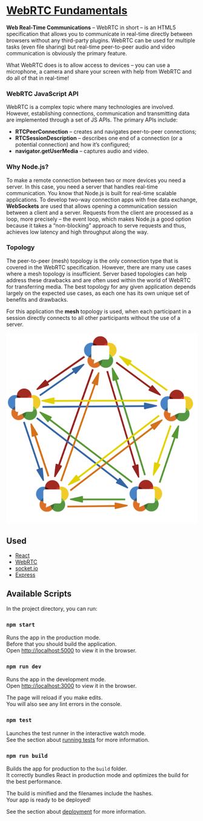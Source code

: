 # [WebRTC Fundamentals](https://webrtc-fundamentals.onrender.com)

**Web Real-Time Communications** – WebRTC in short – is an HTML5 specification that allows you to communicate in real-time directly between browsers without any third-party plugins. WebRTC can be used for multiple tasks (even file sharing) but real-time peer-to-peer audio and video communication is obviously the primary feature.

What WebRTC does is to allow access to devices – you can use a microphone, a camera and share your screen with help from WebRTC and do all of that in real-time!

### WebRTC JavaScript API

WebRTC is a complex topic where many technologies are involved. However, establishing connections, communication and transmitting data are implemented through a set of JS APIs. The primary APIs include:

- **RTCPeerConnection** –  creates and navigates peer-to-peer connections;
- **RTCSessionDescription** – describes one end of a connection (or a potential connection) and how it’s configured;
- **navigator.getUserMedia** – captures audio and video.

### Why Node.js?

To make a remote connection between two or more devices you need a server. In this case, you need a server that handles real-time communication. You know that Node.js is built for real-time scalable applications. To develop two-way connection apps with free data exchange, **WebSockets** are used that allows opening a communication session between a client and a server. Requests from the client are processed as a loop, more precisely – the event loop, which makes Node.js a good option because it takes a “non-blocking” approach to serve requests and thus, achieves low latency and high throughput along the way.

### Topology

The peer-to-peer (mesh) topology is the only connection type that is covered in the WebRTC specification. However, there are many use cases where a mesh topology is insufficient. Server based topologies can help address these drawbacks and are often used within the world of WebRTC for transferring media. The best topology for any given application depends largely on the expected use cases, as each one has its own unique set of benefits and drawbacks.

For this application the **mesh** topology is used, when each participant in a session directly connects to all other participants without the use of a server.

![Peer-to-peer (Mesh)](./speech/images/img6.png)

## Used

* [React](https://reactjs.org/)
* [WebRTC](https://webrtc.org/)
* [socket.io](https://socket.io)
* [Express](https://expressjs.com/)

## Available Scripts

In the project directory, you can run:

### `npm start`

Runs the app in the production mode.\
Before that you should build the application.\
Open [http://localhost:5000](http://localhost:5000) to view it in the browser.

### `npm run dev`

Runs the app in the development mode.\
Open [http://localhost:3000](http://localhost:3000) to view it in the browser.

The page will reload if you make edits.\
You will also see any lint errors in the console.

### `npm test`

Launches the test runner in the interactive watch mode.\
See the section about [running tests](https://facebook.github.io/create-react-app/docs/running-tests) for more information.

### `npm run build`

Builds the app for production to the `build` folder.\
It correctly bundles React in production mode and optimizes the build for the best performance.

The build is minified and the filenames include the hashes.\
Your app is ready to be deployed!

See the section about [deployment](https://facebook.github.io/create-react-app/docs/deployment) for more information.
